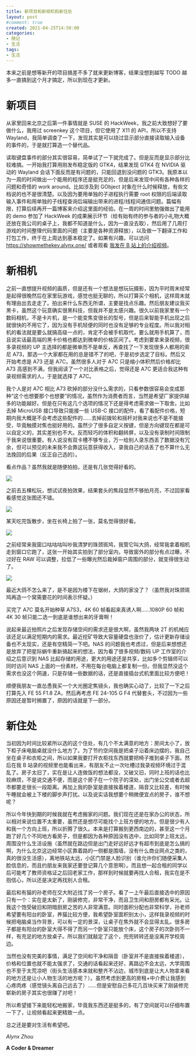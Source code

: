 ```yaml
---
title: 新项目和新相机和新住处
layout: post
#comment: true
created: 2021-04-25T14:50:00
categories:
- 随记
- 生活
tags:
- 生活
---
```

本来之前是想等新开的项目搞差不多了就来更新博客，结果没想到越写 TODO 越多一直搞到这个月才搞定，所以到现在才更新。

# 新项目

从家里回来北京之后第一件事情就是 SUSE 的 HackWeek，我之前大致想好了要做什么，我用过 screenkey 这个项目，但它使用了 X11 的 API，所以不支持 Wayland，我简单调查了一下，发现其实是可以绕过显示部分直接读取输入设备的事件的，于是就打算造一个替代品。

读取键盘事件的部分其实很容易，简单试了一下就完成了。但是反而是显示部分比较难搞。一开始我打算用刚发布稳定版的 GTK4，结果发现 GTK4 在 NVIDIA 驱动的 Wayland 会话下面反而是有问题的，只能回退到没问题的 GTK3。我原本以为一周的时间做出一个能用的程序还是挺充足的，但是后来发现中间有各种各样的问题和奇怪的 work around。比如涉及到 GObject 对象在什么时候释放，有些文档说的也不是很清楚。以及因为要用单独的子进程执行需要 root 权限的后端读取输入事件和用单独的子线程查询后端输出带来的进程/线程间通信问题。篇幅有限，打算后续再开一篇博客来介绍这里面的经验。在一周的时间里勉强做出了能用的 demo 参加了 HackWeek 的成果展示环节（给有始有终的参与者的小礼物大概还放在我公司的桌子上，我都不知道是什么，因为一直没去取），然后用了几周打游戏的时间整理代码里面的问题（主要是各种资源释放），以及做一下翻译工作和打包工作，终于在上周达到基本稳定了。如果有兴趣，可以访问 <https://showmethekey.alynx.one/> 或者观看 [我发在 B 站上的介绍视频](https://www.bilibili.com/video/BV1EB4y1A7QN)。

# 新相机

之前一直想提升视频的画质，但是还有一个想法是想玩玩摄影，因为平时周末经常是起得很晚然后在家里玩游戏，感觉也挺无聊的，所以打算买个相机，这样周末就有理由出去走走了。拍出来什么东西无所谓，主要是找点乐趣。然后朋友建议我买黑卡，虽然这个玩意确实很黑科技，但我并不是太感兴趣。很久以前我家里有一个数码相机，不是卡片机，是一个能变焦变很长的型号，但是后来智能手机出现之后就很快的不用它了，因为没有手机轻便的同时也没有足够的专业程度。所以我对相机的看法就是要么就搞高级一点的，肯定不会被手机取代，要么就用手机算了，而且说实话最高端的黑卡价格也都达到微单的价格区间了。考虑到要拿来录视频，很多录视频的 UP 主选择的都是微单而不是单反，再查找了一下发现很多人都用的索尼 A73，那选一个大家都在用的总是错不了的吧，于是初步选定了目标。然后又开始考虑是 A73 还是 A7C，虽然很多人对于 A7C 只是缩小体积然后价格却比 A73 高感到不满，但我阅读了一个对比表格之后，觉得还是 A7C 更适合我这种有录视频需求的人，于是就选择了 A7C。

我个人是对 A7C 相比 A73 砍掉的部分没什么需求的，只看参数很容易会变成那种“这个也想要那个也想要”的情况，虽然作为消费者而言，当然是希望厂家提供越多的功能越好。但是在只有这几个选项的情况下还是得考虑需求做一下取舍。比如去掉 MicroUSB 接口导致只能接一些 USB-C 接口的配件，看了看配件价格，短期内我大概是不会考虑这些配件的……去掉前拨轮和摇杆对我来说也不是不能接受，毕竟触摸对焦也挺好用的。虽然少了很多自定义按键，但是方向键现在都是可以自定义的，其实差别也不大。反而轻巧的体积和翻转屏，以及没有录制时间限制于我来说很重要。有人说没有双卡槽不够专业，万一给别人录东西丢了数据没有冗余，但可以预见的未来我不会靠这玩意获得收入，录我自己的话丢了也不算什么无法挽回的后果（反正自己选的）。

看点作品？虽然我就是随便拍拍，还是有几张觉得好看的。

![](./1.jpg)

之前去五棵松玩，想试试夜拍效果，结果套头的焦段显然不够拍月亮，不过回家看看感觉这张图还不错。

![](./2.jpg)

某天吃完饭散步，坐在长椅上拍了一张，莫名觉得很好看。

![](./3.jpg)

之前经常来我窗口咕咕咕叫吵我清梦的珠颈斑鸠，我管它叫大鸽，经常我拿着相机走到窗口它跑了，这张一开始其实拍到了部分室内，导致窗外的部分有点过曝，不过好在 RAW 可以调整，拉低了一些曝光然后裁掉窗户周围的部分，就变得很生动了。

![](./4.jpg)

最近大鸽不怎么来了，是不是因为楼下在锯树，大鸽的家没了？（虽然我对珠颈斑鸠再造一个窝需要花的时间表示怀疑。）

买完了 A7C 莫名开始种草 A7S3，4K 60 帧看起来真诱人啊……1080P 60 帧和 4K 30 帧只能二选一到底是谁想出来的牙膏啊！

说起来最近拍照片之后发现存储空间的需求还是很大啊，虽然我两块 2T 的机械应该还足以满足短期内的需求。最近挖矿导致大容量硬盘也涨价了，估计更新存储设备也不太现实，还是有空精简一下吧。NAS 的问题我也考虑过，但是后来想想还是放弃了把星际蜗牛重新搞起来的想法，因为看了很多视频/数码 UP 工作室的介绍之后意识到 NAS 比起存储的用途，更大的用途还是共享，比如多个剪辑师可以同时访问 NAS 上面的一份素材，不用在每台电脑上都复制一份。但我显然没这个需求也没这个网速，只是存储一些数据的话，还是直接插台式机里面比较方便吧！

顺便我朋友一直怂恿我买一个大光圈定焦镜头，我也确实心动了，比较了一下之后打算先入 FE 55 F1.8 ZA，然后再考虑 FE 24-105 G F4 代替套头，不过因为一些原因还是暂时搁置了，原因的话就是下一部分。

# 新住处

当初因为时间比较紧所以选的这个住处，有几个不太满意的地方：房间太小了，放下柜子床电脑桌就没什么地方了。为了节约空间我是把桌子沿着床边摆的，我自己坐在桌子和衣柜之间，所以如果我要打开衣柜找东西就要把椅子推到桌子下面。然后在我 B 站录的视频里也能看出来，有朋友不止一次吐槽过我录视频环境过于混乱了。房子太旧了，实在是让人连做饭的想法都没，又破又旧，同时上班的话也比较麻烦，不是说交通不便，而是这个房子在一个院子的深处，出门坐公交或者去超市都要走很长一段距离。再加上我的卧室是直接挨着楼道，隔音又比较差，有时候午睡就会被上下楼的脚步声打扰。以及说实话我想要个稍微便宜点的房子，谁不想呢？

所以今年快到期的时候我就在考虑搬家的问题。我们现在还是在家办公的状态，所以相对来说位置不太重要，虽然还是想尽可能找个上班方便的地方。但是很少有人和我一个方向上班，所以折腾了很久。本来是打算搬到更西南边的，甚至这一个月跑了好几个不同地方看房子，但是都因为各种原因没有选中，比如同学上班太远，周围没什么生活设施（虽然就在路边但是出门走好远好远才有超市到底是怎么搞的啊，为什么北京这边经常小区靠着路的一侧都是围墙，没有什么商业网点之类的，真的很没生活感），离地铁站太远，小区门禁是人脸识别（谁允许你们随便采集人脸信息的，而且约朋友来我家还要登记算几个意思啊）。而且想一起合租的同学以后可能考了教师资格证之后回老家工作，那样到时候就要再找人合租，我实在是不抱信心，所以还是决定再找别人合租。

最后和有猫的孙老师在交大附近找了另一个房子。看了一上午最后直接选中的原因只有一个：实在是太新了，刚装修完，非常干净，而且卫生间和厨房都有采光。让我这个饱受破旧和阴暗厨房之苦的人非常满意。同时面积分配也非常科学，孙老师希望要有阳台的卧室，养猫比较方便，我希望卧室面积别太小，这样我录视频的时候把电脑桌当作背景，可以有一定的景深，让桌子在焦外就不会显得太乱。很多房子都是有阳台的卧室大得不得了而另一个卧室只能放个床，这个房子的次卧则不一样，有充足的地方放桌子。所以我们就敲定了这个，兜兜转转还是没离开学校周边。

当然也没有完美的事情，满足了空间和干净和隔音（卧室并不是直接挨着楼道），价格和位置也就不能太强求了，交通的话看起来还好，离路边不会太远，大学周围也不至于太荒凉吧（街头生活感本来就和整齐不沾边，城市到底是让大人物拿来看的地方还是让小人物生活的地方呢？）。虽然考虑到更高的房租+中介费让我感到心疼肉疼（感觉镜头离自己远去了）……但是安慰自己多花几百块买来了刚装修完崭新的房子其实也很赚了对吧！

所以希望接下来能轻松地搬家，毕竟我东西还是挺多的，有了空间就可以仔细布置一下了，让视频看起来更精致一点。

总之还是要对生活有希望吧。

*Alynx Zhou*

**A Coder & Dreamer**
